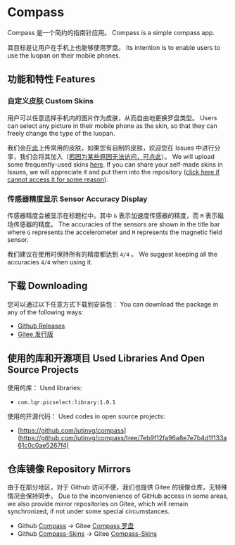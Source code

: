 # Compass

Compass 是一个简约的指南针应用。 Compass is a simple compass app.

其目标是让用户在手机上也能够使用罗盘。  Its intention is to enable users to use the luopan on their mobile phones.

## 功能和特性 Features

### 自定义皮肤 Custom Skins

用户可以任意选择手机内的图片作为皮肤，从而自由地更换罗盘类型。 Users can select any picture in their mobile phone as the skin, so that they can freely change the type of the luopan.

我们会[在此](https://github.com/yueyinqiu/Compass-Skins)上传常用的皮肤，如果您有自制的皮肤，欢迎您在 Issues 中进行分享，我们会将其加入（[若因为某些原因无法访问，可点此](#仓库镜像-repository-mirrors)）。 We will upload some frequently-used skins [here](https://github.com/yueyinqiu/Compass-Skins). If you can share your self-made skins in Issues, we will appreciate it and put them into the repository \([click here if cannot access it for some reason](#仓库镜像-repository-mirrors)\).

### 传感器精度显示 Sensor Accuracy Display

传感器精度会被显示在标题栏中。其中 `G` 表示加速度传感器的精度，而 `M` 表示磁场传感器的精度。 The accuracies of the sensors are shown in the title bar where `G` represents the accelerometer and `M` represents the magnetic field sensor.

我们建议在使用时保持所有的精度都达到 `4/4` 。 We suggest keeping all the accuracies `4/4` when using it.

## 下载 Downloading

您可以通过以下任意方式下载到安装包： You can download the package in any of the following ways:

- [Github Releases](https://github.com/yueyinqiu/Compass/releases)
- [Gitee 发行版](https://gitee.com/yueyinqiu5990/Compass/releases)

## 使用的库和开源项目 Used Libraries And Open Source Projects

使用的库： Used libraries:
- `com.lqr.picselect:library:1.0.1`

使用的开源代码： Used codes in open source projects:
- [https://github.com/iutinvg/compass](https://github.com/iutinvg/compass/tree/7eb9f12fa96a8e7e7b4d1f133a61c0c0ae5267f4)

## 仓库镜像 Repository Mirrors

由于在部分地区，对于 Github 访问不便，我们也提供 Gitee 的镜像仓库，无特殊情况会保持同步。 Due to the inconvenience of GitHub access in some areas, we also provide mirror repositories on Gitee, which will remain synchronized, if not under some special circumstances.

- Github [Compass](https://github.com/yueyinqiu/Compass.git) -> Gitee [Compass 罗盘](https://gitee.com/yueyinqiu5990/Compass.git)
- Github [Compass-Skins](https://github.com/yueyinqiu/Compass-Skins.git) -> Gitee [Compass-Skins](https://gitee.com/yueyinqiu5990/Compass-Skins.git)